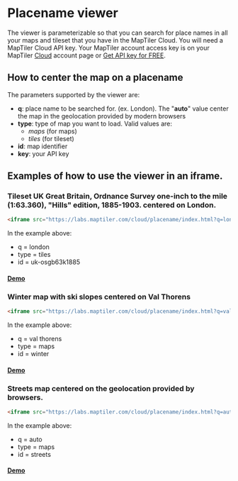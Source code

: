 # Placename viewer

The viewer is parameterizable so that you can search for place names in all your maps and tileset that you have in the MapTiler Cloud. You will need a MapTiler Cloud API key. Your MapTiler account access key is on your MapTiler [Cloud](https://cloud.maptiler.com/account/keys/) account page or [Get API key for FREE](https://cloud.maptiler.com/account/keys).

## How to center the map on a placename

The parameters supported by the viewer are:

* **q**: place name to be searched for. (ex. London). The "**auto**" value center the map in the geolocation provided by modern browsers
* **type**: type of map you want to load. Valid values are:
  * *maps* (for maps)
  * *tiles* (for tileset)
* **id**: map identifier
* **key**: your API key

## Examples of how to use the viewer in an iframe.

### Tileset UK Great Britain, Ordnance Survey one-inch to the mile (1:63.360), "Hills" edition, 1885-1903. centered on London.

```html
<iframe src="https://labs.maptiler.com/cloud/placename/index.html?q=london&type=tiles&id=uk-osgb63k1885&key=YOUR_API_KEY_HERE" width="500" height="300" frameborder="0"></iframe>
```
In the example above:

* q = london
* type = tiles
* id = uk-osgb63k1885

#### [Demo](https://labs.maptiler.com/cloud/placename/index.html?q=london&type=tiles&id=uk-osgb63k1885&key=0FwjVpfoctS74Le98wMD)


### Winter map with ski slopes centered on Val Thorens

```html
<iframe src="https://labs.maptiler.com/cloud/placename/index.html?q=val%20thorens&type=maps&id=winter&key=YOUR_API_KEY_HERE" width="500" height="300" frameborder="0"></iframe>
```
In the example above:

* q = val thorens
* type = maps
* id = winter

#### [Demo](https://labs.maptiler.com/cloud/placename/index.html?q=val%20thorens&type=maps&id=winter&key=0FwjVpfoctS74Le98wMD)

### Streets map centered on the geolocation provided by browsers.

```html
<iframe src="https://labs.maptiler.com/cloud/placename/index.html?q=auto&type=maps&id=streets&key=YOUR_API_KEY_HERE" width="500" height="300" frameborder="0"></iframe>
```
In the example above:

* q = auto
* type = maps
* id = streets

#### [Demo](https://labs.maptiler.com/cloud/placename/index.html?q=auto&type=maps&id=streets&key=0FwjVpfoctS74Le98wMD)